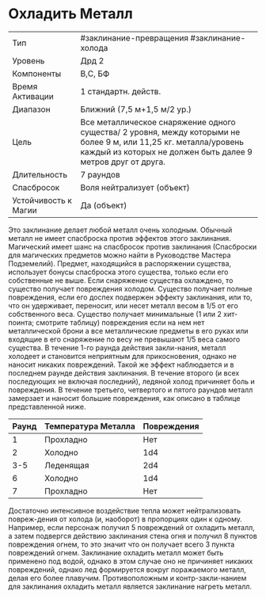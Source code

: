 # Охладить Металл

|                      |                                                                                                                                                                                   |
| -------------------- | --------------------------------------------------------------------------------------------------------------------------------------------------------------------------------- |
| Тип                  | #заклинание-превращения #заклинание-холода                                                                                                                                        | 
| Уровень              | Дрд 2                                                                                                                                                                             |
| Компоненты           | В,С, БФ                                                                                                                                                                           |
| Время Активации      | 1 стандартн. действ.                                                                                                                                                              |
| Диапазон             | Ближний (7,5 м+1,5 м/2 ур.)                                                                                                                                                       |
| Цель                 | Все металлическое снаряжение одного существа/ 2 уровня, между которыми не более 9 м, или 11,25 кг. металла/уровень каждый из которых не должен быть далее 9 метров друг от друга. |
| Длительность         | 7 раундов                                                                                                                                                                         |
| Спасбросок           | Воля нейтрализует (объект)                                                                                                                                                        |
| Устойчивость к Магии | Да (объект)                                                                                                                                                                       |

 Это заклинание делает любой металл очень холодным. Обычный металл не имеет спасброска против эффектов этого заклинания. Магический имеет шанс на спасбросок против заклинания (Спасброски для магических предметов можно найти в Руководстве Мастера Подземелий). Предмет, находящийся в распоряжении существа, использует бонусы спасброска этого существа, только если его собственные не выше. Если снаряжение существа охлаждено, то существо получает повреждения холодом. Существо получает полные повреждения, если его доспех подвержен эффекту заклинания, или то, что он удерживает, переносит, или несет металл весом в 1/5 от его собственного веса. Существо получает минимальные (1 или 2 хит-поинта; смотрите таблицу) повреждения если на нем нет металлической брони а все металлические предметы в его руках или входящие в его снаряжение по весу не превышают 1/5 веса самого существа. В течение 1-го раунда действия закли-нания, металл холодеет и становится неприятным для прикосновения, однако не наносит никаких повреждений. Такой же эффект наблюдается и в последнем раунде действия заклинания. В течение второго (и всех последующих не включая последний), ледяной холод причиняет боль и повреждения. В течение третьего, четвертого и пятого раундов металл замерзает и наносит большие повреждения, как описано в таблице представленной ниже.  
 
| Раунд | Температура Металла | Повреждения |
| ----- | ------------------- | ----------- |
| 1     | Прохладно           | Нет         |
| 2     | Холодно             | 1d4         |
| 3-5   | Леденящая           | 2d4         |
| 6     | Холодно             | 1d4         |
| 7     | Прохладно           | Нет         |

Достаточно интенсивное воздействие тепла может нейтрализовать повреж-дения от холода (и, наоборот) в пропорциях один к одному. Например, если персонаж получил 5 повреждений от охладить металл, а затем подвергся действию заклинания стена огня и получил 8 пунктов повреждения огнем, то это значит что он получает всего 3 пункта повреждений огнем. Заклинание охладить металл может быть применено под водой, однако в этом случае оно не причиняет никаких повреждений, однако лед формируется вокруг поражаемого металл, делая его более плавучим. Противоположным и контр-закли-нанием для заклинания охладить металл является заклинание нагреть металл.
